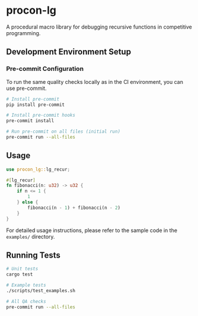 # procon-lg

A procedural macro library for debugging recursive functions in competitive programming.

## Development Environment Setup

### Pre-commit Configuration

To run the same quality checks locally as in the CI environment, you can use pre-commit.

```bash
# Install pre-commit
pip install pre-commit

# Install pre-commit hooks
pre-commit install

# Run pre-commit on all files (initial run)
pre-commit run --all-files
```

## Usage

```rust
use procon_lg::lg_recur;

#[lg_recur]
fn fibonacci(n: u32) -> u32 {
    if n <= 1 {
        1
    } else {
        fibonacci(n - 1) + fibonacci(n - 2)
    }
}
```

For detailed usage instructions, please refer to the sample code in the `examples/` directory.

## Running Tests

```bash
# Unit tests
cargo test

# Example tests
./scripts/test_examples.sh

# All QA checks
pre-commit run --all-files
